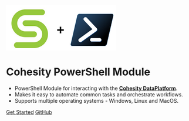 ![](assets/images/cohesity_powershell.png)

# Cohesity PowerShell Module

* PowerShell Module for interacting with the [__Cohesity DataPlatform__](https://www.cohesity.com/products/data-platform).
* Makes it easy to automate common tasks and orchestrate workflows.
* Supports multiple operating systems - Windows, Linux and MacOS.

[Get Started](overview.md)
[GitHub](https://github.com/cohesity/cohesity-powershell-module/)
